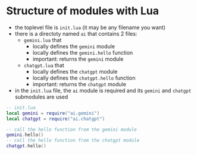 # Structure of modules with Lua

- the toplevel file is `init.lua` (it may be any filename you want)
- there is a directoty named `ai` that contains 2 files:
    - `gemini.lua` that
        - locally defines the `gemini` module
        - locally defines the `gemini.hello` function
        - important: returns the `gemini` module
    - `chatgpt.lua` that
        - locally defines the `chatgpt` module
        - locally defines the `chatgpt.hello` function
        - important: returns the `chatgpt` module
- in the `init.lua` file, the `ai` module is required and its `gemini` and `chatgpt` submodules are used

```lua
-- init.lua
local gemini = require("ai.gemini")
local chatgpt = require("ai.chatgpt")

-- call the hello function from the gemini module
gemini.hello()
-- call the hello function from the chatgpt module
chatgpt.hello()
```

